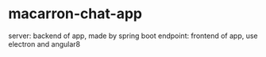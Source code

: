 # macarron-chat-app

server: backend of app, made by spring boot
endpoint: frontend of app, use electron and angular8
